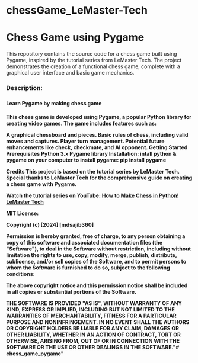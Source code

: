 # chessGame_LeMaster-Tech
<h1> Chess Game using Pygame</h1>

This repository contains the source code for a chess game built using Pygame, inspired by the tutorial series from LeMaster Tech. The project demonstrates the creation of a functional chess game, complete with a graphical user interface and basic game mechanics.

<h3> Description:<h3>
<h4> Learn Pygame by making chess game <h4> 
This chess game is developed using Pygame, a popular Python library for creating video games. The game includes features such as:

A graphical chessboard and pieces.
Basic rules of chess, including valid moves and captures.
Player turn management.
Potential future enhancements like check, checkmate, and AI opponent.
Getting Started
Prerequisites
Python 3.x
Pygame library
Installation:
intall python & pygame on your computer
to install pygame: pip install pygame

Credits
This project is based on the tutorial series by LeMaster Tech. Special thanks to LeMaster Tech for the comprehensive guide on creating a chess game with Pygame.

Watch the tutorial series on YouTube: <a href="https://www.youtube.com/watch?v=X-e0jk4I938&t=275s"> How to Make Chess in Python!   LeMaster Tech </a>

MIT License:

Copyright (c) [2024] [mdsajib360]

Permission is hereby granted, free of charge, to any person obtaining a copy
of this software and associated documentation files (the "Software"), to deal
in the Software without restriction, including without limitation the rights
to use, copy, modify, merge, publish, distribute, sublicense, and/or sell
copies of the Software, and to permit persons to whom the Software is
furnished to do so, subject to the following conditions:

The above copyright notice and this permission notice shall be included in all
copies or substantial portions of the Software.

THE SOFTWARE IS PROVIDED "AS IS", WITHOUT WARRANTY OF ANY KIND, EXPRESS OR
IMPLIED, INCLUDING BUT NOT LIMITED TO THE WARRANTIES OF MERCHANTABILITY,
FITNESS FOR A PARTICULAR PURPOSE AND NONINFRINGEMENT. IN NO EVENT SHALL THE
AUTHORS OR COPYRIGHT HOLDERS BE LIABLE FOR ANY CLAIM, DAMAGES OR OTHER
LIABILITY, WHETHER IN AN ACTION OF CONTRACT, TORT OR OTHERWISE, ARISING FROM,
OUT OF OR IN CONNECTION WITH THE SOFTWARE OR THE USE OR OTHER DEALINGS IN THE
SOFTWARE."# chess_game_pygame" 

